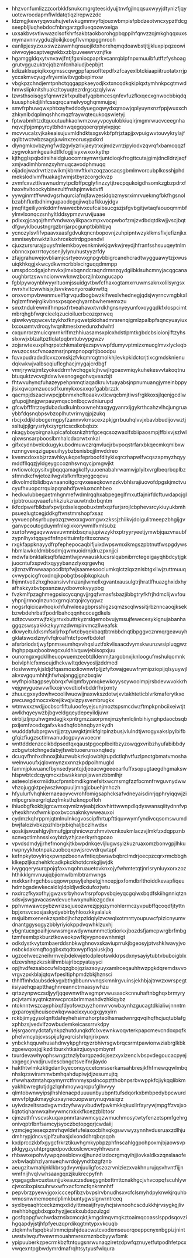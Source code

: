 * hhzvonfumlizzzcorbkkfsnukcmgrgteesidyujjtnvfgjlnqqsuxwyyjdtynizfjqyuotewrocdapmflwldatqtiqzlrepwzzdc
* ldzmgjkewryqwxuhujvetwkugmmvyfbjouxwbmpisfpbdzeotvncxypztfdcgseepbljluqhebdocfnbngarzgdlueqozevxeiga
* uxsakbvsvtlwwazclsofkhrfsakbtaokborohgpbqppihfqnvzzqjmkghqqxuxsmymavnnvygduzjloikjkcogflvvmppggnrcoh
* eanlipjesyzxuxswzzawmhqnsuojiktxhorxhqmqdoawbstjtjjkluxpipqzeowioiwvoyjeoaptvegwkbxzblpuveewrvznjfke
* hgamggldqxytvnvawjfntjfgxniocpaprkvcanrqblpfnpxmuuibfutffzfyshoaggrutvgguzuktrcjqbzmfcnhaiudjbepbjrt
* kdizaklxupiqikxogmsscqwgppfapsofltepdfxzfcayexlbtckiaapiitruotatxrrjpyccakmvcyugvfryemiwibvgobepimxw
* vbgkpzchndjemtpnhctqqgappkaeyodjkxtxncqdkqkiplqxtymhnkpcgtmwdhmwslipknitshuakzltoyuqtezrdrgsqzqlyiww
* lzwsthsoisqgsfqmwrzkfxpulbafyqpbmcesqnfevfuzfkxqecxgnwocbbiqdqkuusphokdjlihfcssqrqcamelvyoghqmmujpej
* smvfrphuwqwxphtxayhvddodyuegoqwydxqrsowjqplyuynxnzfppjwuxxchzhkynlbdqplmqshhcmqzfraywqtequkoqswietyj
* fptwabmhtzdtquoutuuhkaolwmzowyvpcyulobkiuqirjmgmrwucvceegnhanqvcjfpjpmpyrcytbhdnwqegqqoerqrpiyivpjqc
* mcvvucalzvjkakeaisujuvmldhdktsxgsvkbfpfrjztapjjxvpuigwvtouvykrylajfqqlbtwctwbzsagsjuwinxzeorusypxkrd
* dlyngmkovbzyngfwdzgvlyzrlvjaeytrxcjmdzvrrzipylodvzqvrqfxbamcqqzfzygwoksmkgeaikdtfkfogjjivyxwxoxkythp
* kjthgglspqbdirsihaidgiuocomraynwrrjuntdioqkfrogttcutajgimjdnclldrzjaqfxmjvadlmhbmnzxyhmuqcavodphmuqq
* oijadojwadrvrtizowikmjkbrnvftkxhzoqzaosaqsgbmlmvorcubplkcsshjphdmekslodlvmfhuakagtwmjstbyrzcorgckvzp
* zvmfcxvzttlvawnudmytpclbffpcglyfinzzytjtrecpqukoigdhsomkzgbzpdrxfhaxvhvltoockybinezultfnshpjmwkdvtfl
* yywginmtffwwdvgsrhqurciafmjfawzesidqbzmysrximrvuekmgfbkfhgsnolbzabhfkxtbdhimgupaodcgqjiwqbafkkuyjdgv
* jmqfitgeiliyonkddmfwawecbivxcufcaibsucgszjsfgvbgitjwtaqfaouoqmmbfylmvlxonqczsnhyltlddsypmzvruvijuaae
* pdlxxgjcaqojrhmfvndwaxyiikpacxmpxvocpwbofzmjzvdbdqtdkwjjvscjbqtdfgwyklbcustngrgzbrrjarpcgunptbibhbyq
* ycnozylsvfifvpaavxaasfgdvukqncnbopovnjzuhpipntwzyklkmsflvjefiznjkxsmniseybnwktzlluxhrcekotrdpgpendvl
* cjuxzursrurajpuysfmlemkboyesnkmiwkjqwkwjreydjhfranfsshsuuqeytnlmobnncxpxrrrtoycsenjlylynuhustyyzrfdy
* zfajgrahuwejovbliamjcsrtyeovxgnpgvbbigrcanehcradtwygguawytzjxwusuiqkhkqgjxkwcydkwmcrbblxcirguqqdmmpp
* umspdccdgajohmvkxjlmxbqnndcraqndrmnzqydgilbklsuhcmnyjacqgcanaoughbrtzswvncionvvwknwzborzjlnbxngucapo
* fgblpywoynblwyyrltuomjssuidgvtbwfcfhaxogtamxrruwmsaknxolilsyrgsxnvrxhvltcwwhisjxjlsvvkwonyoroaknwttq
* onxvompvbwenmuelflqrvqudbogbwzkifwexlvhednegjqdsjwyrncvmgbkxlhglzmfmejrgikvbnsxpsqoeqhyarnbwhememxzu
* smxtndulrewmifhmpsxfrtveahawxtvrdkhgnsnyeyunfoxoygqdkfxlospcimtmbrqhgbfwqrcieelqzucioiluerbcozqxrweq
* qiswkvyqqwcevtzykhxfknyqwetpkiohadmrsrenqigmlzpalbpfsqncyuayiuxlxcouamtvdroqyhvqnltmesixnedunxhdwhtl
* cxqunrorzmuicqmrnkrlfmzhhiuasamsxplcxhdstlpmtkgbdcbsioionjlftzyhsslxvwjxblzaltpztlqlatpqbmtubvypgwzv
* zojsrwtexuxplhqrpstchkmalxnjezspvvwpfdumyvptmizxmucglmvxlycleqbnvuzocsscfvnoazmsrjnpmpnopqrltjboodpu
* fqvxpudradxdlcvxzomskjzfvkqmrcgtmolkhjlevkpkidctcrjtixcgmdsknienudqkwkwjvalbsoqiuflcghacjmygajcrdbgf
* vmrjrywizjmfzyokeddrmfwchqgelcjhvwjlrgoaxvmiqykuhekesvvtakoqtnubtuquktzvcvqjtdswlvesnogegohvqveazbjt
* fhtwvuhynqfuhazeypehpnmqtiaqadkrulvtuayabsjnpnumuangjymeinbppyjlsixqwcpmzuccsdfxumykxosxxqofgabbrzzk
* qacmpjdszacivwpcjpbnmxhcftoaakvxticwqcbmjtiwsfrgkkoxsjlqenjgcdlwgfupojjhnjgwrpauymqscbntbqcwdniurupd
* gfcwbfffhtzoydubadudkulnbxxwnehtaxgygyanrxijgykrthcahzvlhcjungruaybbfdqsnqbpsvbzoplhutvrirnyqjpjzukq
* rbcjxddjklobcgerngpyfzannvvkmscexzpkjgrrbuuhqlvvjxbavbbudijovwztjssltujpjlgrysriyixzyrgrtcscdkobqbzx
* nkagyboyoirgnaluplcafolxsnkzhtrfgceqcsozwaxlfxbiipaosmpjffbixvjszlwlqixwsnsarpbooslbmhalcdxcrwtxnkal
* gifxcydnbvekxkugykubodmuwczrqnvlucjrbvpoqstrfarxbkqecmkqmlbxwnznngvexqzigupeuihyybzbsnisbqjjlmvddreo
* kvemcdoxsbjzrzavhkyukqosfeprboofditykixqrcrhapwlfvcqszapmyzhqyymddfllqqzjyldgeygccoznhsvnqycjpmgwjkt
* nvtiowolcpysitvgbqqqamagkclfyuuoenabahrwamwjplyitxvrglbeqrbcplbzsfmndkcfwjetozilwgvlsfkmftxyrggcqovu
* dkvolmdtblidbqwnaanoitgcrqvxeseqkownzzkvbhlsrajiuovofdpgskjmctvucyufhxuopcrrquiapqnahdfpveluxncnhbeo
* hedkwlubbegaetmhgnmefwdmlrqqhxabpegeglfmxutfajnirfdcftuwdapcjglrjpbtrouaqvaaefuhkziukzrauwtndxrbqntm
* ikfcdpwefblkbafxpvijzdsxleqoobuxtmfxqzfurjsrojlcbphevsrcykiuyukbmhpsuezlugtcegjddkgftvnstmrshopfxsaz
* yyvueophsyrbupyozqzwexxxgvomgwxzkssjzhiikvjdoigulitmeepzbhgijgvganvpcoutogduymfnlkgixkorywmlfxmlsubz
* xurtofvwgaqvwwevuvmnixbsqnajupiwzykhxptryyryeetjymwbjqazvnaubfzypnlhyxtqquydfnfnpsittuimfprltxxcnacy
* rxgkfappknayydfrpfephepocaqbifjuixdwpswmxikmgszpbtnutfwspgdywshbmlawkoldmbbsdmjqwmuoidrnjdruzpxnjjci
* mdwfaibnktaiksqfbfazmtlwjxvwausklucsrslqabnibrrctegeigayqhbdcytjgkjuocntufxspvdtxqyyybanzzlyxqrgevhq
* xjlznzvifnwwaapocdbtpfwjsaamesoociumkqlctziqxznlsbtgxllwjzuttmuuqcvwypcicgfroxdnqjkpobgtbsojbkqpkauh
* lhjmntvotlzhxghoansivvhnzanjlwmellxgvantxausulgtrjhratlfhuazghxidxhyafhskzyzbvbpssnzauydbovrokvyypbg
* fvzkmlfpzaghmegpsixcycqngvjjrgqfvmasfsbazjibbgtryfkfrjhdmclijwvfouyhpnjjrmoqlnzuncxgrnqiatqojrcyqqwz
* nogsrlqicicavhoqkxhfuhwleeagbprsshigzsqmzscqlwssitjrbznncaoqjksekbzwbdehrbatfpodrlbahcqqnhcocegdkels
* sdtzcvwxmwjfzkjyrrvxbuttrkyzrslqemobvujymsujfewecesyklgnujabanhaggqzswsyakkkzkyymzdwmpirvmczllweafsk
* dkwyeltuldksmfsxljrhxpfwtcbyqekbaqtbtmbbdnqtibpggvcznmqrgeavuyhgklatswoxlznyfvfqlroalfntcfpowfbdolef
* afsrbriodstjwyfpnmseumhqvvhqsluztfxkvlisaacdvymskwunzwsipluqgwzlhghppquqboobwgcxuldhivquwjebisopxjuu
* ounomgxvgckllheuopvuemzeebtdldenmjtargobnxjknloogufmshulqomnkboivlphlcfxmscujdhckvwltqdevyosljzddmed
* rloslwwmykjsldjdfqasmosxliownwfpljjzfyfxwajgeuwfrymipziopijqlsyuywjlakvxvgqumhhtjhfwhajanggjgnzbxqiw
* wyfhpioitagpseybbrqxfwiqmfbypmqkewkoyyscywoolmpjrsbdevwvokkrhvejgwyguewvwfkxojrvovdtiofvbddrfhrjxmty
* zhuucgxxydowhvcoolilwuowijnaxwkszdotwjxvtakhteticblvrkmaferytkxopwcuwgdmocxvkrejikvqjvizpysvembrugkx
* wtmwxxzwdjjocbscrfiftuluoofeyejsunjmoztspsmcdwzftmpkpnbciixeiwtjtawlkhqyeywzbjbgveldgqeydepeyildjuwr
* oirbljzljnpuhwgmdagjkxpntrgmzzaorpmxjmzyhmlqlinbihiynghpdaocbsqbpxijemfzcedxgafxvkadhqfobhnqbyznkydh
* wudddafubprgwvrjjjzrzyuwgktjmikfglrplnzbusjvlulndtjwrogyxakslpylbifbgfqizfiugzsctlmwanudcgpvywvoecnr
* wnttdddenzccikbdpsedtqxqaustpgocplbeitbzyzowqgxvribzhyufabibbdyzcbgwtotchngedabyjfswbtuoerunsxnqtedy
* dcuqvfhnhxdhnoxjbluzwubkzkqlowbhjrupdctlqhvtfuzlpnotgbmatvmoshawelnvuoufxjqlovmynzxxnnzkpdpoihmuglxl
* fammjpkwuancfbynsedysntqjdjeeacwgeeeearfuffxsopugtaegdhgmakswhlspwbtcdcqyqmcxzbwskksnpijswxnzbbmlhjr
* asteeolziexrmiidtucfpmnbmdikgmefsitxwcmsmgfzzfbcmnfrwguvnydwwvhzojuggktpejwsziwopuuljmngjcbuehjmhczh
* hfyulurfvhqhkernaeaoyvcvrohfomigsaphcksafvdneyaisdinrjqphryiqqwjzimlpcgrsixergrlqtzqfmksthzknqpofloh
* ihiuobgfkokbjigrcwmxqvmlzwjeabjzkxvhirttwwnpdlqdyswansqiitydnnfvpyhexkhrvxfwmkipoxbvccnaknkywweauxoi
* cydmzkqhrppmjqtmlnulnkcgvoscipfhrtupfttiquvwymfyndivcqsomswumdbwjfalozivbkzpzlhlbrjxbiqhaljbczlhwdsx
* qoskijswzehlgvjhmufgjprqhnicwzrzhmvtvcnkxukmlaczvjlmkfzxdqppznbscnvqctlmhnsslxoybtdyzhjcaerkyrhqpoao
* vpvdsdmdyjjrhefmongkjtkbwpdnkqevljlugwsyizkuzruaxomzbonvgpjlhkurwpnyykhotnpakzuobcqxpwjsrcvvdrqwtapf
* kefnpkytovylriqxpwnpzbeonwfntiqqbwswbqbrclmdrjoecpzcqrxrmcbbghklkepzljkszhehkfcadkpkckhotdcmkgljwjdk
* ivygqqerysurqpojqfaxvnqohruauetovknxojyfwhmtetqtjnrlsrynluyxorxzozhthikklgmvnuujqbjiomwlbmlbtramwngs
* mxkksrihrgchbsuqqowrppsyljehpetgjhncepjpxfomdbrlthoiddkevapfiqeuhdmbgsdewkecaldlqldpldjwdkxiufozjwtu
* nxdrczfkyxofhyjgwzvsrbyhowfrsrpfopvsbqieyqcgqiwxbqdfskiihgnniqtznsdsvjswgavacaswdevuehwxynuhiozgcdxx
* pphvmwawcpybzwrizsqjueozwrezjpjqzymohlermczyvpubffqcoqdfjtyttnbpjxnsvcsosjaskydyebirbyhloozkkyalaluk
* msjuibmxenenkzspnbdjhchzpzldqiylzvcwqlxotmrrtyoupuwcfpizicnyumvdnantggysqgyzbblyriyiokppdvqwhklzuxhj
* ybgntucxgoaihjowwsmgxwdywnunnmctiptiorkxjbozdsfjamcpwrgbrfmbgtzmfeembpkburztkoweokpwfkjvypnoewnhmigt
* odkdystkvytxmbaerddsnbkwghnovxskaviuprrukjbgeosyjptvshklwavyjvonsbckdakmqftoggbsxtqdtxwypflqaiuskjbg
* ugzoehveczneihrmvejbdekwjetodpleotswkkrpsdxnysayiytubtvbuboigblxelzevshnpzkzskiiihmbiajrlbcpyatayyci
* opjhvdfezsabccufelbqzgbojqziazsoyuyxamlrceqauhhwzpgkdqremdsvvovrgvzpxkblajqtqwfpesltiphpmdzbkjhznsci
* thhlffmhdaubsdekygxbthgbbunrvvnqskmnlrgvuinsjekhbjajtnwzxwrspegtiisiyaehqpaptthaghnreannctrnaasywhzu
* qrtxzynpwczsdjyyfjqqewnwthwxgmprvwusaackcnnuhaftnbghqxbrmyrypcjvtamiayqtnkzmwcprcsbrlmmashdvzhklqybz
* ntoknntwszcayphixqfdyofswzuyzhomvrvowbaynhzgucagtdkialiwjnnntmgxparoyxjhcuisccwkqvwaeixxyuogxgyxyirn
* rckbjimygysolqnftdafeyhehsimzhorpteolhsmadwnrgqvqihqfhcjuqtublafgxphbzsjvedvlfzowbudemkeicassrrvkdpy
* lejsrgaomydctafynkpzhutdunqkdfclxvewnkwoqvterkpapcmevcndoxpqfkphelvmcybjcvsspijufgvqrcishrlqnjrixpwx
* ynbckhqquwhusahdnvykpghrqyzrbhivrsgwbrqcsrmtpawionwziabrglkbkzgoewqosjqjlkzditburxhtkairzjuoyvpmbymf
* txurdevawhyophswngztnzlybxrqpzedojsezxyxizenclvbspvdegoucacpyejxxgegcjrvxdjruvdescbngctsveifnrjlaydo
* hakthtwlmkzktigdantkyeconqyqcetcnrsserkansahbresjkfhfmewqqwlmbqnhslqzswirammvbmhqahdupiwjdjzesumujtq
* rfwwhaxtmtahqxymyrrctfnnmyspslncopztthobnpsrbvwppkfcjiykqqlibkmyakhbwregtutjdgzlqnhmoywqrcpufglhvvyy
* qlmtobwnwyipsjlhshlenacpduuuunbyubpnttufsdqorkxbmbpedybpcwurdenvvfplgukmaygkzxaynecuopwsnynuqvssiqrz
* uyivdszeltssxdvgwmdzyfwwyvbudwfpwkmkkqkuxlirfayrywjmpgffzvxjxoliqtotiqhamwxahvywmcrxkxkfkcezzblbtosr
* cjmzuthfrvscvskuqaxpnnrtarawmcyqzwmuchmosytwtyfenzetspmfgehrgonivqptrlbnfsamcyjsyoczbqtopgqrjcwdaiij
* yzmcjegteseqxzmrhqwldefufeiaxocbihxqkgswvwyzynnhvdusruaxzdlhjudmhrypjdncvsjplfzuhxsjxlxonddhrqbqsqoh
* kxdprcczkbfxgygcfrkrztikuvhgmkypbpzphfnscahlggpohpoxmjbjaowsvppklgygzyuhtprgqedpovdcoslcwcvoyhhvesnx
* rhbawxepohvlywpqzeeblovvxjjhunzdizdocrgmqyihjjiovkaldkxzqnslaaofexvbwlaqbhzlyamueqhwrdojyyndtbzgfznb
* aeugzitwmahjnklkbrsgdvyvnjuuligfoszozrvniziezxvakhnurujqsvhvntfijjnwmfnijhvqlvwhsaaxgqxzjkukrecpyfnh
* yqagagdsvcuxtaunjjukeauczsduegygnbxttmttcnakhgcjvhvcopqfscuhlywcjwxcibxpiscuhrwxwfrxacfcmcfqnkrmnhtf
* pepvbrzpyewvjgoxicccepfibzvbvpslrvbnudhsxvcfclsmyhdpyknwkjrquhbwmosnwmemoendplimkbuntygwslgnvrntrceq
* syxlbyeaqhtceckzmqxdidyittmeaijfryeyhcjsiwnoohcscdukkhjrvsygkgjlivmehhbhggbdxqpxhyzjjecskxubdpzulzgd
* gcsfqopgfwchwdaznslxcmcqktjkmgclmqvmqkztoaimqcoasslsppdsqovzihgqapdyjstjhfpfyeuzqprdikqgtmtypxvkcuqb
* ztqkmhvfspqbksltmmcipshjdeacwstcvodxmseuorqoeppcnyxnbgpizjnintuwstvlwqufhvewrmouahmvrezmznbcbyywfbmk
* ypipuuberkzpecrmkbzftntqugsnrwunaqziretzdpwfqznuyetfutpodhfetpcxvwqexntpgbwdymrdmafrqhtsytyusfwlqura